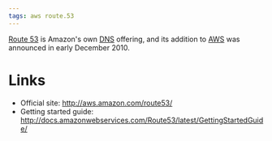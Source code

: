 ```yaml
---
tags: aws route.53
---
```


[Route 53](/wiki/Route_53) is Amazon's own [DNS](/wiki/DNS) offering, and its addition to [AWS](/wiki/AWS) was announced in early December 2010.

# Links

-   Official site: <http://aws.amazon.com/route53/>
-   Getting started guide: <http://docs.amazonwebservices.com/Route53/latest/GettingStartedGuide/>

